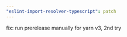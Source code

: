 ```yaml
---
"eslint-import-resolver-typescript": patch
---
```


fix: run prerelease manually for yarn v3, 2nd try
